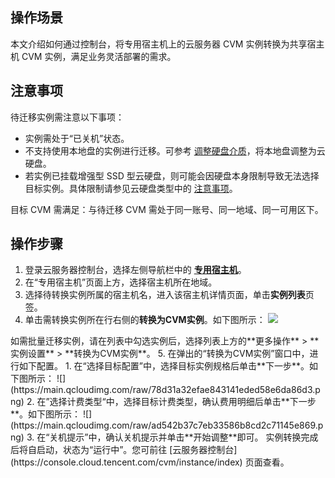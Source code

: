## 操作场景
本文介绍如何通过控制台，将专用宿主机上的云服务器 CVM 实例转换为共享宿主机 CVM 实例，满足业务灵活部署的需求。

## 注意事项
待迁移实例需注意以下事项：
- 实例需处于“已关机”状态。
- 不支持使用本地盘的实例进行迁移。可参考 [调整硬盘介质](https://cloud.tencent.com/document/product/213/31978)，将本地盘调整为云硬盘。
- 若实例已挂载增强型 SSD 型云硬盘，则可能会因硬盘本身限制导致无法选择目标实例。具体限制请参见云硬盘类型中的 [注意事项](https://cloud.tencent.com/document/product/362/2353#.E6.B3.A8.E6.84.8F.E4.BA.8B.E9.A1.B9)。

目标 CVM 需满足：与待迁移 CVM 需处于同一账号、同一地域、同一可用区下。

## 操作步骤
1. 登录云服务器控制台，选择左侧导航栏中的 **[专用宿主机](https://console.cloud.tencent.com/cvm/cdh/index)**。
2. 在“专用宿主机”页面上方，选择宿主机所在地域。
3. 选择待转换实例所属的宿主机名，进入该宿主机详情页面，单击**实例列表**页签。
4. 单击需转换实例所在行右侧的**转换为CVM实例**。如下图所示：
![](https://main.qcloudimg.com/raw/f279485cfb48b76593347e5aa7b1f3e8.png)
<dx-alert infotype="explain" title="">
如需批量迁移实例，请在列表中勾选实例后，选择列表上方的**更多操作** > **实例设置** > **转换为CVM实例**。
</dx-alert>
5. 在弹出的“转换为CVM实例”窗口中，进行如下配置。
 1. 在“选择目标配置”中，选择目标实例规格后单击**下一步**。如下图所示：
 ![](https://main.qcloudimg.com/raw/78d31a32efae843141eded58e6da86d3.png)
 2. 在”选择计费类型“中，选择目标计费类型，确认费用明细后单击**下一步**。如下图所示：
 ![](https://main.qcloudimg.com/raw/ad542b37c7eb33586b8cd2c71145e869.png)
 3. 在“关机提示”中，确认关机提示并单击**开始调整**即可。
 实例转换完成后将自启动，状态为“运行中”。您可前往 [云服务器控制台](https://console.cloud.tencent.com/cvm/instance/index) 页面查看。
